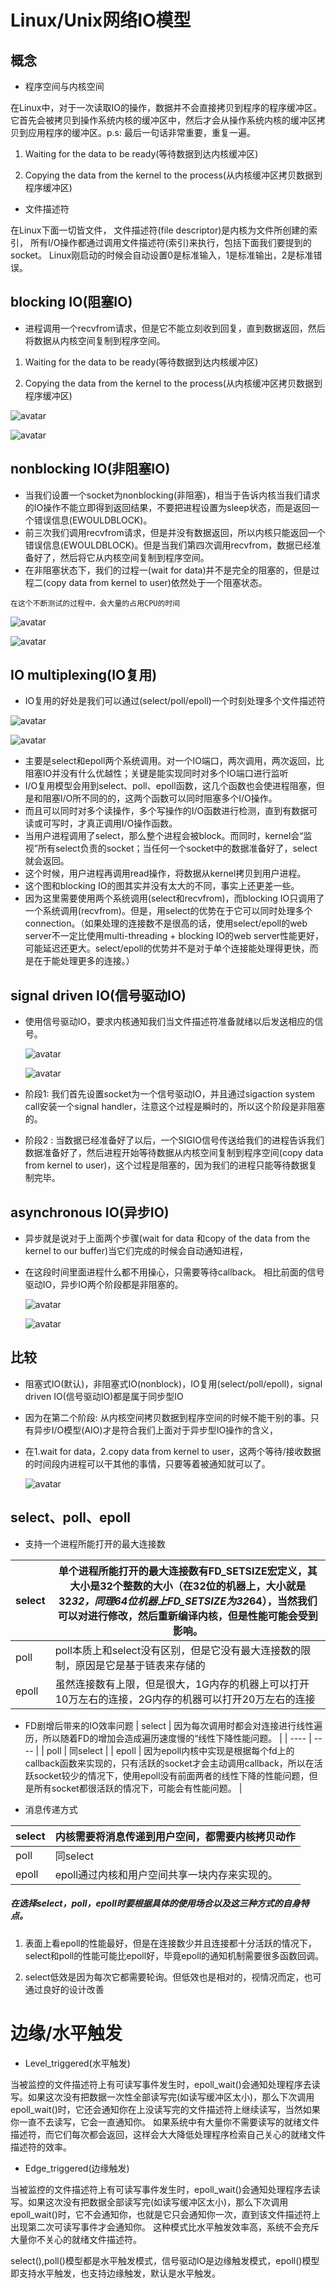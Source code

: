 # Linux/Unix网络IO模型

## 概念
- 程序空间与内核空间

在Linux中，对于一次读取IO的操作，数据并不会直接拷贝到程序的程序缓冲区。它首先会被拷贝到操作系统内核的缓冲区中，然后才会从操作系统内核的缓冲区拷贝到应用程序的缓冲区。p.s: 最后一句话非常重要，重复一遍。
 1. Waiting for the data to be ready(等待数据到达内核缓冲区)

 2. Copying the data from the kernel to the process(从内核缓冲区拷贝数据到程序缓冲区)


- 文件描述符

 在Linux下面一切皆文件， 文件描述符(file descriptor)是内核为文件所创建的索引，
 所有I/O操作都通过调用文件描述符(索引)来执行，包括下面我们要提到的socket。
 Linux刚启动的时候会自动设置0是标准输入，1是标准输出，2是标准错误。
 
## blocking IO(阻塞IO)
 
- 进程调用一个recvfrom请求，但是它不能立刻收到回复，直到数据返回，然后将数据从内核空间复制到程序空间。
 
 1. Waiting for the data to be ready(等待数据到达内核缓冲区)
 
 2. Copying the data from the kernel to the process(从内核缓冲区拷贝数据到程序缓冲区)
 
![avatar](../images/blocking.jpg)



![avatar](../images/blockingcn.png)

## nonblocking IO(非阻塞IO)
   
- 当我们设置一个socket为nonblocking(非阻塞)，相当于告诉内核当我们请求的IO操作不能立即得到返回结果，不要把进程设置为sleep状态，而是返回一个错误信息(EWOULDBLOCK)。 
- 前三次我们调用recvfrom请求，但是并没有数据返回，所以内核只能返回一个错误信息(EWOULDBLOCK)。但是当我们第四次调用recvfrom，数据已经准备好了，然后将它从内核空间复制到程序空间。
- 在非阻塞状态下，我们的过程一(wait for data)并不是完全的阻塞的，但是过程二(copy data from kernel to user)依然处于一个阻塞状态。

`在这个不断测试的过程中，会大量的占用CPU的时间`


![avatar](../images/nonblockingjpg.jpg)

![avatar](../images/nonblockingjpgcn.png)


## IO multiplexing(IO复用)
- IO复用的好处是我们可以通过(select/poll/epoll)一个时刻处理多个文件描述符
  
 ![avatar](../images/multiplexing.jpg)
 
 ![avatar](../images/multiplexingcn.png)

- 主要是select和epoll两个系统调用。对一个IO端口，两次调用，两次返回，比阻塞IO并没有什么优越性；关键是能实现同时对多个IO端口进行监听
- I/O复用模型会用到select、poll、epoll函数，这几个函数也会使进程阻塞，但是和阻塞I/O所不同的的，这两个函数可以同时阻塞多个I/O操作。
- 而且可以同时对多个读操作，多个写操作的I/O函数进行检测，直到有数据可读或可写时，才真正调用I/O操作函数。
- 当用户进程调用了select，那么整个进程会被block。而同时，kernel会“监视”所有select负责的socket；当任何一个socket中的数据准备好了，select就会返回。
- 这个时候，用户进程再调用read操作，将数据从kernel拷贝到用户进程。
- 这个图和blocking IO的图其实并没有太大的不同，事实上还更差一些。
- 因为这里需要使用两个系统调用(select和recvfrom)，而blocking IO只调用了一个系统调用(recvfrom)。但是，用select的优势在于它可以同时处理多个connection。（如果处理的连接数不是很高的话，使用select/epoll的web server不一定比使用multi-threading + blocking IO的web server性能更好，可能延迟还更大。select/epoll的优势并不是对于单个连接能处理得更快，而是在于能处理更多的连接。）

## signal driven IO(信号驱动IO)

- 使用信号驱动IO，要求内核通知我们当文件描述符准备就绪以后发送相应的信号。

  ![avatar](../images/signal.jpg)
  
  ![avatar](../images/signalcn.png)

- 阶段1: 我们首先设置socket为一个信号驱动IO，并且通过sigaction system call安装一个signal handler，注意这个过程是瞬时的，所以这个阶段是非阻塞的。 
- 阶段2 : 当数据已经准备好了以后，一个SIGIO信号传送给我们的进程告诉我们数据准备好了，然后进程开始等待数据从内核空间复制到程序空间(copy data from kernel to user)，这个过程是阻塞的，因为我们的进程只能等待数据复制完毕。

## asynchronous IO(异步IO)

- 异步就是说对于上面两个步骤(wait for data 和copy of the data from the kernel to our buffer)当它们完成的时候会自动通知进程，
- 在这段时间里面进程什么都不用操心，只需要等待callback。 相比前面的信号驱动IO，异步IO两个阶段都是非阻塞的。

  ![avatar](../images/asynchronous.jpg)
  
  ![avatar](../images/asynchronouscn.png)
  
  
 ## 比较
 
- 阻塞式IO(默认)，非阻塞式IO(nonblock)，IO复用(select/poll/epoll)，signal driven IO(信号驱动IO)都是属于同步型IO
- 因为在第二个阶段: 从内核空间拷贝数据到程序空间的时候不能干别的事。只有异步I/O模型(AIO)才是符合我们上面对于异步型IO操作的含义，
- 在1.wait for data，2.copy data from kernel to user，这两个等待/接收数据的时间段内进程可以干其他的事情，只要等着被通知就可以了。
 
  ![avatar](../images/compare.jpg)
  
  
## select、poll、epoll
- 支持一个进程所能打开的最大连接数

 |  select   |  单个进程所能打开的最大连接数有FD_SETSIZE宏定义，其大小是32个整数的大小（在32位的机器上，大小就是32*32，同理64位机器上FD_SETSIZE为32*64），当然我们可以对进行修改，然后重新编译内核，但是性能可能会受到影响。|
 |  ----  | ----  |
 | poll  |  poll本质上和select没有区别，但是它没有最大连接数的限制，原因是它是基于链表来存储的 |
 | epoll  |  虽然连接数有上限，但是很大，1G内存的机器上可以打开10万左右的连接，2G内存的机器可以打开20万左右的连接 |
 

- FD剧增后带来的IO效率问题
|  select   | 因为每次调用时都会对连接进行线性遍历，所以随着FD的增加会造成遍历速度慢的“线性下降性能问题。  |
|  ----  | ----  |
| poll  | 同select |
| epoll  | 因为epoll内核中实现是根据每个fd上的callback函数来实现的，只有活跃的socket才会主动调用callback，所以在活跃socket较少的情况下，使用epoll没有前面两者的线性下降的性能问题，但是所有socket都很活跃的情况下，可能会有性能问题。 |
 

- 消息传递方式

|  select   | 内核需要将消息传递到用户空间，都需要内核拷贝动作  |
|  ----  | ----  |
| poll  | 同select |
| epoll  | epoll通过内核和用户空间共享一块内存来实现的。 |
 
 
 
 ##### 在选择select，poll，epoll时要根据具体的使用场合以及这三种方式的自身特点。
  1. 表面上看epoll的性能最好，但是在连接数少并且连接都十分活跃的情况下，select和poll的性能可能比epoll好，毕竟epoll的通知机制需要很多函数回调。
       
  2. select低效是因为每次它都需要轮询。但低效也是相对的，视情况而定，也可通过良好的设计改善

# 边缘/水平触发

- Level_triggered(水平触发)

当被监控的文件描述符上有可读写事件发生时，epoll_wait()会通知处理程序去读写。如果这次没有把数据一次性全部读写完(如读写缓冲区太小)，那么下次调用 epoll_wait()时，它还会通知你在上没读写完的文件描述符上继续读写，当然如果你一直不去读写，它会一直通知你。
如果系统中有大量你不需要读写的就绪文件描述符，而它们每次都会返回，这样会大大降低处理程序检索自己关心的就绪文件描述符的效率。

- Edge_triggered(边缘触发)

当被监控的文件描述符上有可读写事件发生时，epoll_wait()会通知处理程序去读写。如果这次没有把数据全部读写完(如读写缓冲区太小)，那么下次调用epoll_wait()时，它不会通知你，也就是它只会通知你一次，直到该文件描述符上出现第二次可读写事件才会通知你。
这种模式比水平触发效率高，系统不会充斥大量你不关心的就绪文件描述符。

 select(),poll()模型都是水平触发模式，信号驱动IO是边缘触发模式，epoll()模型即支持水平触发，也支持边缘触发，默认是水平触发。